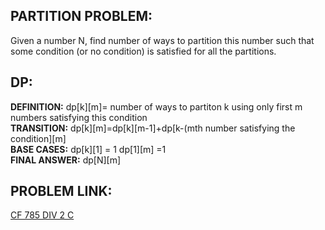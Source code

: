 **PARTITION PROBLEM:**
--

Given a number N, find number of ways to partition this number such that some condition (or no condition) is satisfied for all the partitions.
  
**DP:**
--

**DEFINITION:** dp[k][m]= number of ways to partiton k using only first m numbers satisfying this condition\
**TRANSITION:** dp[k][m]=dp[k][m-1]+dp[k-(mth number satisfying the condition][m]\
**BASE CASES:** dp[k][1] = 1     dp[1][m] =1\
**FINAL ANSWER:** dp[N][m]                                           


**PROBLEM LINK:**
--

[CF 785 DIV 2 C](https://codeforces.com/contest/1673/problem/C)
